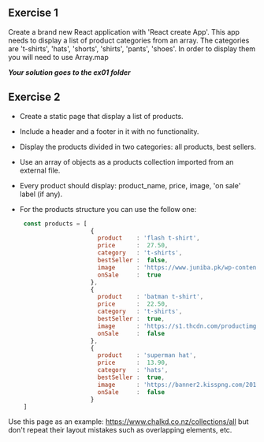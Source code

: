 ## Exercise 1

Create a brand new React application with 'React create App'. This app needs to display a list of product categories from an array. The categories are 't-shirts', 'hats', 'shorts', 'shirts', 'pants', 'shoes'. In order to display them you will need to use Array.map

***Your solution goes to the ex01 folder***

## Exercise 2 

- Create a static page that display a list of products.

- Include a header and a footer in it with no functionality.

- Display the products divided in two categories: all products, best sellers. 

- Use an array of objects as a products collection imported from an external file. 

- Every product should display: product_name, price, image, 'on sale' label (if any).

- For the products structure you can use the follow one:

  ```jsx
   const products = [
                      {
                        product    : 'flash t-shirt',
                        price      :  27.50,
                        category   : 't-shirts',
                        bestSeller :  false,
                        image      : 'https://www.juniba.pk/wp-content/uploads/2018/02/the-flash-distressed-logo-t-shirt-black.png',
                        onSale     :  true
                      },
                      {
                        product    : 'batman t-shirt',
                        price      :  22.50,
                        category   : 't-shirts',
                        bestSeller :  true,
                        image      : 'https://s1.thcdn.com/productimg/1600/1600/11676326-1444552242012324.png',
                        onSale     :  false
                      },
                      {
                        product    : 'superman hat',
                        price      :  13.90,
                        category   : 'hats',
                        bestSeller :  true,
                        image      : 'https://banner2.kisspng.com/20180429/rqe/kisspng-baseball-cap-superman-logo-batman-hat-5ae5ef317f8366.9727520615250184175223.jpg',
                        onSale     :  false
                      }
   ]
   ```

Use this page as an example: https://www.chalkd.co.nz/collections/all but don't repeat their layout mistakes such as overlapping elements, etc. 









